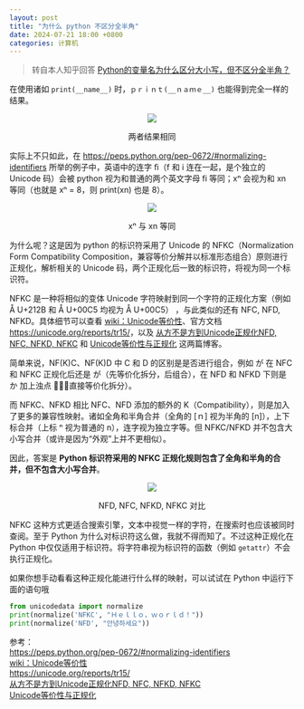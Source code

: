 ```yaml
---
layout: post
title: "为什么 python 不区分全半角"
date: 2024-07-21 18:00 +0800
categories: 计算机
---
```


> 转自本人知乎回答 [Python的变量名为什么区分大小写，但不区分全半角？](https://www.zhihu.com/question/596405042/answer/3568948103)

在使用诸如 `print(__name__)` 时，`ｐｒｉｎｔ(__ｎａｍｅ__)` 也能得到完全一样的结果。

<p align="center"><img src="{{site.base_url}}/image/2024.7.21.whyp.1.png"/></p>
<p align="center">两者结果相同</p>

实际上不只如此，在 <https://peps.python.org/pep-0672/#normalizing-identifiers> 所举的例子中，英语中的连字 ﬁ（f 和 i 连在一起，是个独立的 Unicode 码）会被 python 视为和普通的两个英文字母 fi 等同；xⁿ 会视为和 xn 等同（也就是 xⁿ = 8，则 print(xn) 也是 8）。

<p align="center"><img src="{{site.base_url}}/image/2024.7.21.whyp.2.png"/></p>
<p align="center">xⁿ 与 xn 等同</p>

为什么呢？这是因为 python 的标识符采用了 Unicode 的 NFKC（Normalization Form Compatibility Composition，兼容等价分解并以标准形态组合）原则进行正规化，解析相关的 Unicode 码，两个正规化后一致的标识符，将视为同一个标识符。

NFKC 是一种将相似的变体 Unicode 字符映射到同一个字符的正规化方案（例如 Å U+212B 和 Å U+00C5 均视为 Å U+00C5） ，与此类似的还有 NFC, NFD, NFKD。具体细节可以查看 [wiki：Unicode等价性](https://zh.wikipedia.org/wiki/Unicode%E7%AD%89%E5%83%B9%E6%80%A7)、官方文档<https://unicode.org/reports/tr15/>，以及 [从⽅不是方到Unicode正规化NFD, NFC, NFKD, NFKC](https://xobo.org/unicode-normalization-nfd-nfc-nfkd-nfkc/) 和 [Unicode等价性与正规化](https://medium.com/@wanxiao1994/unicode%E7%AD%89%E4%BB%B7%E6%80%A7%E4%B8%8E%E6%AD%A3%E8%A7%84%E5%8C%96-2eb50b343bc1) 这两篇博客。

简单来说，NF(K)C、NF(K)D 中 C 和 D 的区别是是否进行组合，例如 が 在 NFC 和 NFKC 正规化后还是 が（先等价化拆分，后组合），在 NFD 和 NFKD 下则是 か 加上浊点 ◌゙（直接等价化拆分）。

而 NFKC、NFKD 相比 NFC、NFD 添加的额外的 K（Compatibility），则是加入了更多的兼容性映射。诸如全角和半角合并（全角的 [ｎ] 视为半角的 [n]），上下标合并（上标 ⁿ 视为普通的 n），连字视为独立字等。但 NFKC/NFKD 并不包含大小写合并（或许是因为“外观”上并不更相似）。

因此，答案是 **Python 标识符采用的 NFKC 正规化规则包含了全角和半角的合并，但不包含大小写合并**。

<p align="center"><img src="{{site.base_url}}/image/2024.7.21.whyp.3.png"/></p>
<p align="center">NFD, NFC, NFKD, NFKC 对比</p>

NFKC 这种方式更适合搜索引擎，文本中视觉一样的字符，在搜索时也应该被同时查阅。至于 Python 为什么对标识符这么做，我就不得而知了。不过这种正规化在 Python 中仅仅适用于标识符。将字符串视为标识符的函数（例如 `getattr`）不会执行正规化。

如果你想手动看看这种正规化能进行什么样的映射，可以试试在 Python 中运行下面的语句哦

```python
from unicodedata import normalize
print(normalize('NFKC', "Ｈｅｌｌｏ，ｗｏｒｌｄ！"))
print(normalize('NFD', "안녕하세요"))
```

参考：  
<https://peps.python.org/pep-0672/#normalizing-identifiers>  
[wiki：Unicode等价性](https://zh.wikipedia.org/wiki/Unicode%E7%AD%89%E5%83%B9%E6%80%A7)  
<https://unicode.org/reports/tr15/>  
[从⽅不是方到Unicode正规化NFD, NFC, NFKD, NFKC](https://xobo.org/unicode-normalization-nfd-nfc-nfkd-nfkc/)  
[Unicode等价性与正规化](https://medium.com/@wanxiao1994/unicode%E7%AD%89%E4%BB%B7%E6%80%A7%E4%B8%8E%E6%AD%A3%E8%A7%84%E5%8C%96-2eb50b343bc1)  
